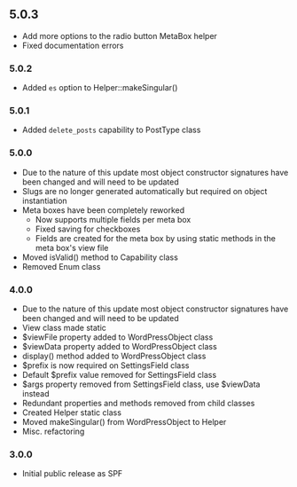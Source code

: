 ## 5.0.3

* Add more options to the radio button MetaBox helper
* Fixed documentation errors

### 5.0.2

* Added `es` option to Helper::makeSingular()

### 5.0.1

* Added `delete_posts` capability to PostType class

### 5.0.0

* Due to the nature of this update most object constructor signatures have been changed and will need to be updated
* Slugs are no longer generated automatically but required on object instantiation
* Meta boxes have been completely reworked
    * Now supports multiple fields per meta box
    * Fixed saving for checkboxes
    * Fields are created for the meta box by using static methods in the meta box's view file
* Moved isValid() method to Capability class
* Removed Enum class

### 4.0.0

* Due to the nature of this update most object constructor signatures have been changed and will need to be updated
* View class made static
* $viewFile property added to WordPressObject class
* $viewData property added to WordPressObject class
* display() method added to WordPressObject class
* $prefix is now required on SettingsField class
* Default $prefix value removed for SettingsField class
* $args property removed from SettingsField class, use $viewData instead
* Redundant properties and methods removed from child classes
* Created Helper static class
* Moved makeSingular() from WordPressObject to Helper
* Misc. refactoring

### 3.0.0

* Initial public release as SPF
